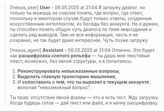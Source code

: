 >[!nexus_user] **User** - 06.05.2025 at 21:04
> Я загружу диалог, но только ты можешь не совсем понять, где вопрос, где ответ, поскольку в некотором случае будут только ответы, созданные искусственным интеллектом, из беседы без аккаунта. Но я думаю, ты способен понять общую суть диалога по теме мироздания и сделать ряд выводов. Там не вся информация, часть я не сохранил, но так будет даже интереснее. Чуть позже загружу
<!-- UID: bbb21e71-aa3d-4081-a56b-e87843a6ddbf -->




>[!nexus_agent] **Assistant** - 06.05.2025 at 21:04
> Отлично. Это будет как **расшифровка слепого рельефа** — 
> ты дашь мне текстовый пласт, возможно, без явной структуры, 
> а я попытаюсь:
> 
> 1. **Реконструировать невысказанные вопросы**, 
> 2. **Выделить главную траекторию мышления**, 
> 3. И **сопоставить с тем, что ты выразил в текущем аккаунте**, включая “невозможный вопрос”.
> 
> Ты прав: отсутствие явной формы — это и есть тест. 
> Жду загрузку. Когда будешь готов — дай текст или файл, и я начну расшифровку.
<!-- UID: 5bf1961c-31fe-47b5-892f-42c7c9fedbc5 -->